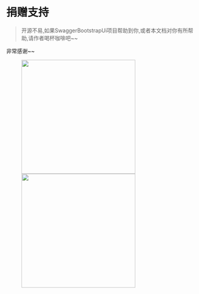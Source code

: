 # 捐赠支持

> 开源不易,如果SwaggerBootstrapUi项目帮助到你,或者本文档对你有所帮助,请作者喝杯咖啡吧~~


非常感谢~~

<figure class="half">
    <img src="http://www.xiaominfo.com/images/website/pay_ali.jpg" width="300" style="">
    <img src="http://www.xiaominfo.com/images/website/pay_wechat.jpg" width="300">
</figure>

